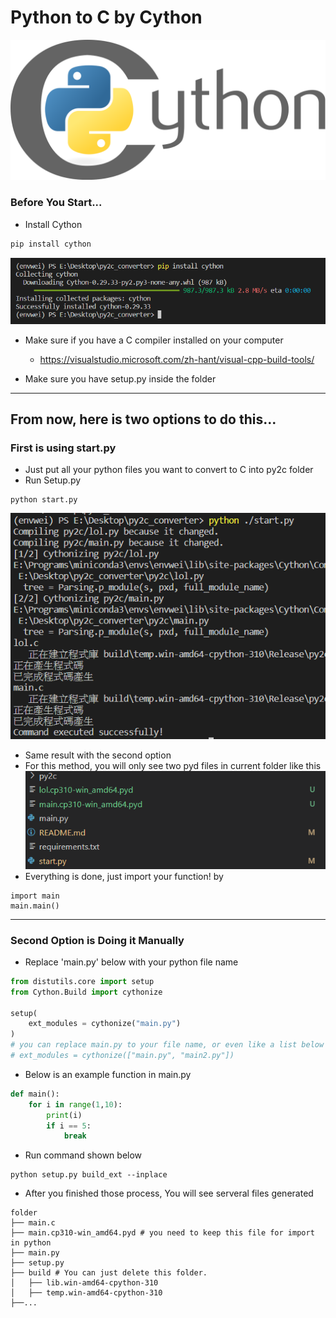 # Python to C by Cython

![image](images/Cython-logo.svg.png)

### Before You Start...

- Install Cython

```python
pip install cython
```
![image](images/install_cython.png)
- Make sure if you have a C compiler installed on your computer

    - https://visualstudio.microsoft.com/zh-hant/visual-cpp-build-tools/

- Make sure you have setup.py inside the folder

---

## From now, here is two options to do this...

### First is using start.py

- Just put all your python files you want to convert to C into py2c folder
- Run Setup.py

```shell
python start.py
```
![Alt text](images/option_1.png)
- Same result with the second option
- For this method, you will only see two pyd files in current folder like this
![image](images/option_1_result.png)
- Everything is done, just import your function! by
```
import main
main.main()
```
---

### Second Option is Doing it Manually

- Replace 'main.py' below with your python file name

```python
from distutils.core import setup
from Cython.Build import cythonize

setup(
    ext_modules = cythonize("main.py")
)
# you can replace main.py to your file name, or even like a list below
# ext_modules = cythonize(["main.py", "main2.py"])
```

- Below is an example function in main.py
```python
def main():
    for i in range(1,10):
        print(i)
        if i == 5:
            break
```

- Run command shown below

```shell
python setup.py build_ext --inplace
```

- After you finished those process, You will see serveral files generated

```
folder
├── main.c
├── main.cp310-win_amd64.pyd # you need to keep this file for import in python
├── main.py
├── setup.py
├── build # You can just delete this folder.
│   ├── lib.win-amd64-cpython-310
│   ├── temp.win-amd64-cpython-310
├──...
```
